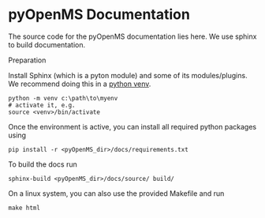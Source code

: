 pyOpenMS Documentation
======================
The source code for the pyOpenMS documentation lies here. We use sphinx to
build documentation.

Preparation

Install Sphinx (which is a pyton module) and some of its modules/plugins.
We recommend doing this in a [python venv](https://docs.python.org/3/library/venv.html).

    python -m venv c:\path\to\myenv
    # activate it, e.g.
    source <venv>/bin/activate

Once the environment is active, you can install all required python packages using

    pip install -r <pyOpenMS_dir>/docs/requirements.txt


To build the docs run

    sphinx-build <pyOpenMS_dir>/docs/source/ build/

On a linux system, you can also use the provided Makefile and run 

    make html




